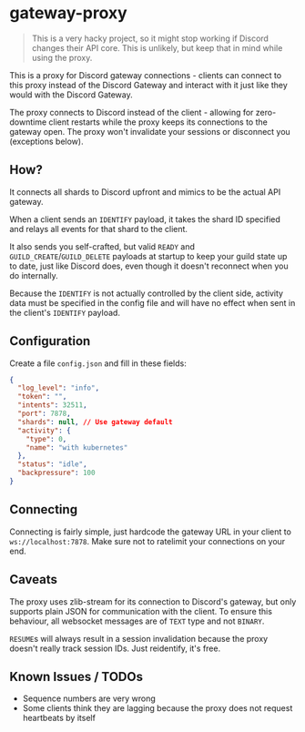 # gateway-proxy

> This is a very hacky project, so it might stop working if Discord changes their API core. This is unlikely, but keep that in mind while using the proxy.

This is a proxy for Discord gateway connections - clients can connect to this proxy instead of the Discord Gateway and interact with it just like they would with the Discord Gateway.

The proxy connects to Discord instead of the client - allowing for zero-downtime client restarts while the proxy keeps its connections to the gateway open. The proxy won't invalidate your sessions or disconnect you (exceptions below).

## How?

It connects all shards to Discord upfront and mimics to be the actual API gateway.

When a client sends an `IDENTIFY` payload, it takes the shard ID specified and relays all events for that shard to the client.

It also sends you self-crafted, but valid `READY` and `GUILD_CREATE`/`GUILD_DELETE` payloads at startup to keep your guild state up to date, just like Discord does, even though it doesn't reconnect when you do internally.

Because the `IDENTIFY` is not actually controlled by the client side, activity data must be specified in the config file and will have no effect when sent in the client's `IDENTIFY` payload.

## Configuration

Create a file `config.json` and fill in these fields:

```json
{
  "log_level": "info",
  "token": "",
  "intents": 32511,
  "port": 7878,
  "shards": null, // Use gateway default
  "activity": {
    "type": 0,
    "name": "with kubernetes"
  },
  "status": "idle",
  "backpressure": 100
}
```

## Connecting

Connecting is fairly simple, just hardcode the gateway URL in your client to `ws://localhost:7878`. Make sure not to ratelimit your connections on your end.

## Caveats

The proxy uses zlib-stream for its connection to Discord's gateway, but only supports plain JSON for communication with the client. To ensure this behaviour, all websocket messages are of `TEXT` type and not `BINARY`.

`RESUME`s will always result in a session invalidation because the proxy doesn't really track session IDs. Just reidentify, it's free.

## Known Issues / TODOs

- Sequence numbers are very wrong
- Some clients think they are lagging because the proxy does not request heartbeats by itself

